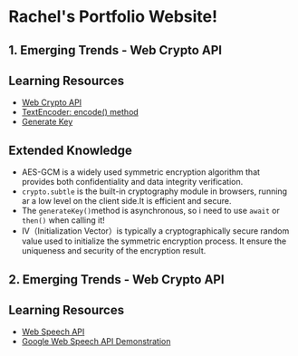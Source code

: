 # Rachel's Portfolio Website!

## 1. Emerging Trends - Web Crypto API

## Learning Resources

- [Web Crypto API](https://developer.mozilla.org/en-US/docs/Web/API/Web_Crypto_API)
- [TextEncoder: encode() method](https://developer.mozilla.org/en-US/docs/Web/API/TextEncoder/encode)
- [Generate Key](https://developer.mozilla.org/en-US/docs/Web/API/SubtleCrypto/generateKey)

## Extended Knowledge

- AES-GCM is a widely used symmetric encryption algorithm that provides both confidentiality and data integrity verification.
- `crypto.subtle` is the built-in cryptography module in browsers, running ar a low level on the client side.It is efficient and secure.
- The `generateKey()`method is asynchronous, so i need to use `await` or `then()` when calling it!
- IV（Initialization Vector）is typically a cryptographically secure random value used to initialize the symmetric encryption process. It ensure the uniqueness and security of the encryption result.

## 2. Emerging Trends - Web Crypto API

## Learning Resources

- [Web Speech API](https://developer.mozilla.org/en-US/docs/Web/API/Web_Speech_API)
- [Google Web Speech API Demonstration](https://www.google.com/intl/en/chrome/demos/speech.html)
